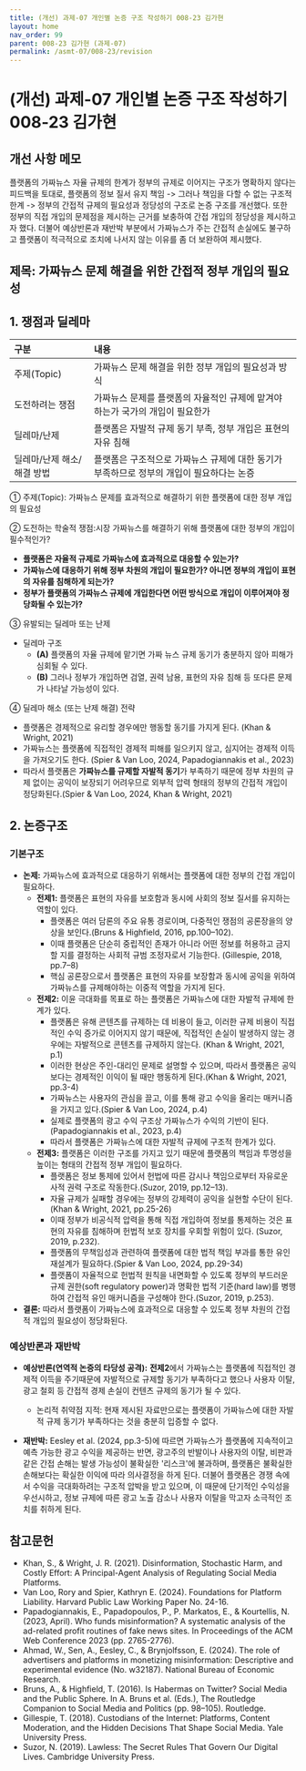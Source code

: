 ```yaml
---
title: (개선) 과제-07 개인별 논증 구조 작성하기 008-23 김가현
layout: home
nav_order: 99
parent: 008-23 김가현 (과제-07)
permalink: /asmt-07/008-23/revision
---
```


# (개선) 과제-07 개인별 논증 구조 작성하기 008-23 김가현 

## 개선 사항 메모
플랫폼의 가짜뉴스 자율 규제의 한계가 정부의 규제로 이어지는 구조가 명확하지 않다는 피드백을 토대로, 플랫폼의 정보 질서 유지 책임 -> 그러나 책임을 다할 수 없는 구조적 한계 -> 정부의 간접적 규제의 필요성과 정당성의 구조로 논증 구조를 개선했다. 또한 정부의 직접 개입의 문제점을 제시하는 근거를 보충하여 간접 개입의 정당성을 제시하고자 했다. 더불어 예상반론과 재반박 부분에서 가짜뉴스가 주는 간접적 손실에도 불구하고 플랫폼이 적극적으로 조치에 나서지 않는 이유를 좀 더 보완하여 제시했다. 

## 제목: 가짜뉴스 문제 해결을 위한 간접적 정부 개입의 필요성

## 1. 쟁점과 딜레마

| 구분 | 내용 |
|:---|:---|
| 주제(Topic) | 가짜뉴스 문제 해결을 위한 정부 개입의 필요성과 방식 |
| 도전하려는 쟁점 | 가짜뉴스 문제를 플랫폼의 자율적인 규제에 맡겨야 하는가 국가의 개입이 필요한가 |
| 딜레마/난제 | 플랫폼은 자발적 규제 동기 부족, 정부 개입은 표현의 자유 침해 |
| 딜레마/난제 해소/해결 방법 | 플랫폼은 구조적으로 가짜뉴스 규제에 대한 동기가 부족하므로 정부의 개입이 필요하다는 논증 |

① 주제(Topic): 가짜뉴스 문제를 효과적으로 해결하기 위한 플랫폼에 대한 정부 개입의 필요성

② 도전하는 학술적 쟁점:시장 가짜뉴스를 해결하기  위해 플랫폼에 대한 정부의 개입이 필수적인가?

- **플랫폼은 자율적 규제로 가짜뉴스에 효과적으로 대응할 수 있는가?**  
- **가짜뉴스에 대응하기 위해 정부 차원의 개입이 필요한가? 아니면 정부의 개입이 표현의 자유를 침해하게 되는가?**  
- **정부가 플랫폼의 가짜뉴스 규제에 개입한다면 어떤 방식으로 개입이 이루어져야 정당화될 수 있는가?**

③ 유발되는 딜레마 또는 난제

- 딜레마 구조
  - **(A)** 플랫폼의 자율 규제에 맡기면 가짜 뉴스 규제 동기가 충분하지 않아 피해가 심회될 수 있다.
  - **(B)** 그러나 정부가 개입하면 검열, 권력 남용, 표현의 자유 침해 등 또다른 문제가 나타날 가능성이 있다.

④ 딜레마 해소 (또는 난제 해결) 전략

- 플랫폼은 경제적으로 유리할 경우에만 행동할 동기를 가지게 된다. (Khan & Wright, 2021)
- 가짜뉴스는 플랫폼에 직접적인 경제적 피해를 일으키지 않고, 심지어는 경제적 이득을 가져오기도 한다. (Spier & Van Loo, 2024, Papadogiannakis et al., 2023)
- 따라서 플랫폼은 **가짜뉴스를 규제할 자발적 동기**가 부족하기 때문에 정부 차원의 규제 없이는 공익이 보장되기 어려우므로 외부적 압력 형태의 정부의 간접적 개입이 정당화된다.(Spier & Van Loo, 2024, Khan & Wright, 2021)

## 2. 논증구조

### 기본구조

- **논제:** 가짜뉴스에 효과적으로 대응하기 위해서는 플랫폼에 대한 정부의 간접 개입이 필요하다.
  - **전제1:** 플랫폼은 표현의 자유를 보호함과 동시에 사회의 정보 질서를 유지하는 역할이 있다.
    - 플랫폼은 여러 담론의 주요 유통 경로이며, 다중적인 쟁점의 공론장을의 양상을 보인다.(Bruns & Highfield, 2016, pp.100–102).
    - 이때 플랫폼은 단순히 중립적인 존재가 아니라 어떤 정보를 허용하고 금지할 지를 결정하는 사회적 규범 조정자로서 기능한다. (Gillespie, 2018, pp.7–8)
    - 핵심 공론장으로서 플랫폼은 표현의 자유를 보장함과 동시에 공익을 위하여 가짜뉴스를 규제해야하는 이중적 역할을 가지게 된다.
  - **전제2:** 이윤 극대화를 목표로 하는 플랫폼은 가짜뉴스에 대한 자발적 규제에 한계가 있다. 
    - 플랫폼은 유해 콘텐츠를 규제하는 데 비용이 들고, 이러한 규제 비용이 직접적인 수익 증가로 이어지지 않기 때문에, 직접적인 손실이 발생하지 않는 경우에는 자발적으로 콘텐츠를 규제하지 않는다. (Khan & Wright, 2021, p.1)
    - 이러한 현상은 주인-대리인 문제로 설명할 수 있으며, 따라서 플랫폼은 공익보다는 경제적인 이익이 될 때만 행동하게 된다.(Khan & Wright, 2021, pp.3-4)
    - 가짜뉴스는 사용자의 관심을 끌고, 이를 통해 광고 수익을 올리는 매커니즘을 가지고 있다.(Spier & Van Loo, 2024, p.4)
    - 실제로 플랫폼의 광고 수익 구조상 가짜뉴스가 수익의 기반이 된다.(Papadogiannakis et al., 2023, p.4)
    - 따라서 플랫폼은 가짜뉴스에 대한 자발적 규제에 구조적 한계가 있다.
  - **전제3:** 플랫폼은 이러한 구조를 가지고 있기 때문에 플랫폼의 책임과 투명성을 높이는 형태의 간접적 정부 개입이 필요하다.
      - 플랫폼은 정보 통제에 있어서 헌법에 따른 감시나 책임으로부터 자유로운 사적 권력 구조로 작동한다.(Suzor, 2019, pp.12–13).
      - 자율 규제가 실패할 경우에는 정부의 강제력이 공익을 실현할 수단이 된다.(Khan & Wright, 2021, pp.25-26)
      - 이때 정부가 비공식적 압력을 통해 직접 개입하여 정보를 통제하는 것은 표현의 자유를 침해하며 헌법적 보호 장치를 우회할 위험이 있다. (Suzor, 2019, p.232).
      - 플랫폼의 무책임성과 관련하여 플랫폼에 대한 법적 책임 부과를 통한 유인 재설계가 필요하다.(Spier & Van Loo, 2024, pp.29-34)
      - 플랫폼이 자율적으로 헌법적 원칙을 내면화할 수 있도록 정부의 부드러운 규제 권한(soft regulatory power)과 명확한 법적 기준(hard law)를 병행하여 간접적 유인 매커니즘을 구성해야 한다.(Suzor, 2019, p.253).
- **결론:** 따라서 플랫폼이 가짜뉴스에 효과적으로 대응할 수 있도록 정부 차원의 간접적 개입의 필요성이 정당화된다.

### 예상반론과 재반박

- **예상반론(연역적 논증의 타당성 공격):** **전제2**에서 가짜뉴스는 플랫폼에 직접적인 경제적 이득을 주기때문에 자발적으로 규제할 동기가 부족하다고 했으나 사용자 이탈, 광고 철회 등 간접적 경제 손실이 컨텐츠 규제의 동기가 될 수 있다.
  - 논리적 취약점 지적: 현재 제시된 자료만으로는 플랫폼이 가짜뉴스에 대한 자발적 규제 동기가 부족하다는 것을 충분히 입증할 수 없다.

- **재반박:** Eesley et al. (2024, pp.3-5)에 따르면 가짜뉴스가 플랫폼에 지속적이고 예측 가능한 광고 수익을 제공하는 반면, 광고주의 반발이나 사용자의 이탈, 비판과 같은 간접 손해는 발생 가능성이 불확실한 '리스크'에 불과하며, 플랫폼은 불확실한 손해보다는 확실한 이익에 따라 의사결정을 하게 된다. 더불어 플랫폼은 경쟁 속에서 수익을 극대화하려는 구조적 압박을 받고 있으며, 이 때문에 단기적인 수익성을 우선시하고, 정보 규제에 따른 광고 노출 감소나 사용자 이탈을 막고자 소극적인 조치를 취하게 된다.

## 참고문헌

- Khan, S., & Wright, J. R. (2021). Disinformation, Stochastic Harm, and Costly Effort: A Principal-Agent Analysis of Regulating Social Media Platforms.
- Van Loo, Rory and Spier, Kathryn E. (2024). Foundations for Platform Liability. Harvard Public Law Working Paper No. 24-16.
- Papadogiannakis, E., Papadopoulos, P., P. Markatos, E., & Kourtellis, N. (2023, April). Who funds misinformation? A systematic analysis of the ad-related profit routines of fake news sites. In Proceedings of the ACM Web Conference 2023 (pp. 2765-2776).
- Ahmad, W., Sen, A., Eesley, C., & Brynjolfsson, E. (2024). The role of advertisers and platforms in monetizing misinformation: Descriptive and experimental evidence (No. w32187). National Bureau of Economic Research.
- Bruns, A., & Highfield, T. (2016). Is Habermas on Twitter? Social Media and the Public Sphere. In A. Bruns et al. (Eds.), The Routledge Companion to Social Media and Politics (pp. 98–105). Routledge.
- Gillespie, T. (2018). Custodians of the Internet: Platforms, Content Moderation, and the Hidden Decisions That Shape Social Media. Yale University Press.
- Suzor, N. (2019). Lawless: The Secret Rules That Govern Our Digital Lives. Cambridge University Press.